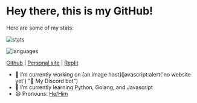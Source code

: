 # Hey there, this is my GitHub!

Here are some of my stats:  
  
![stats](https://github-readme-stats.vercel.app/api?username=cgdisgood&theme=dark)  
  
![languages](https://github-readme-stats.vercel.app/api/top-langs/?username=cgdisgood&layout=compact&theme=dark)

[Github](https://github.com/cgdisgood "lol youre already here") | [Personal site](https://cgd.pw/ "🚧 Under construction 🚧") | [Replit](https://repl.it/@cgdisgood)



- 🔭 I’m currently working on [an image host](javascript:alert('no website yet') "👾 My Discord bot")
- 🌱 I’m currently learning Python, Golang, and Javascript
- 😄 Pronouns: [He/Him](https://pronoun.is/he "My pronouns")
